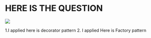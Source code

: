 <h1> HERE IS THE QUESTION </h1>

<img src="img/ques.jpg" >

<p>
1.I applied here is decorator pattern 
2. I applied Here is Factory pattern


 </p>
